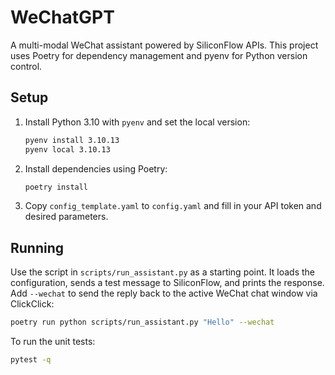# WeChatGPT

A multi-modal WeChat assistant powered by SiliconFlow APIs. This project uses
Poetry for dependency management and pyenv for Python version control.

## Setup

1. Install Python 3.10 with `pyenv` and set the local version:
   ```bash
   pyenv install 3.10.13
   pyenv local 3.10.13
   ```
2. Install dependencies using Poetry:
   ```bash
   poetry install
   ```
3. Copy `config_template.yaml` to `config.yaml` and fill in your API token and
   desired parameters.

## Running

Use the script in `scripts/run_assistant.py` as a starting point. It loads the
configuration, sends a test message to SiliconFlow, and prints the response. Add
`--wechat` to send the reply back to the active WeChat chat window via
ClickClick:

```bash
poetry run python scripts/run_assistant.py "Hello" --wechat
```

To run the unit tests:

```bash
pytest -q
```
